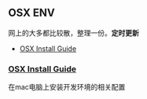 ## OSX ENV

网上的大多都比较散，整理一份。**定时更新**

<!-- START doctoc generated TOC please keep comment here to allow auto update -->
<!-- DON'T EDIT THIS SECTION, INSTEAD RE-RUN doctoc TO UPDATE -->


- [OSX Install Guide](#osx-install-guide)

<!-- END doctoc generated TOC please keep comment here to allow auto update -->

### [OSX Install Guide](./osx/README.md)

在mac电脑上安装开发环境的相关配置
